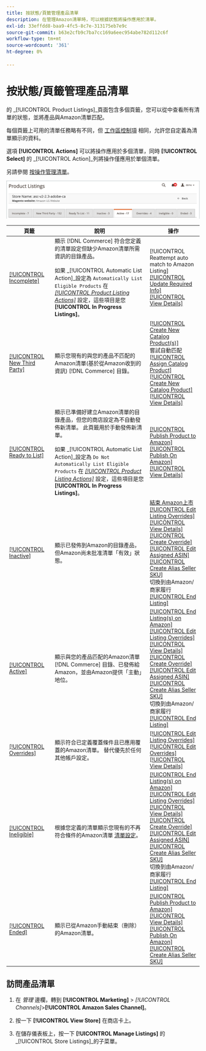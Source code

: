 ```yaml
---
title: 按狀態/頁籤管理產品清單
description: 在管理Amazon清單時，可以根據狀態將操作應用於清單。
exl-id: 33effdd8-baa9-4fc5-8c7e-313175eb7e9c
source-git-commit: b63e2cfb9c7ba7cc169a6eec954abe782d112c6f
workflow-type: tm+mt
source-wordcount: '361'
ht-degree: 0%

---
```


# 按狀態/頁籤管理產品清單

的 _[!UICONTROL Product Listings]_頁面包含多個頁籤，您可以從中查看所有清單的狀態，並將產品與Amazon清單匹配。

每個頁籤上可用的清單任務略有不同，但 [工作區控制項](./workspace-controls.md) 相同，允許您自定義為清單顯示的資料。

選項 **[!UICONTROL Actions]** 可以將操作應用於多個清單，同時 **[!UICONTROL Select]** 的 _[!UICONTROL Action]_列將操作僅應用於單個清單。

另請參閱 [按操作管理清單](./managing-listings-by-action.md)。

![「產品清單」頁籤](assets/amazon-product-listings-tabs.png)

| 頁籤 | 說明 | 操作 |
|--- |--- |--- |
| [[!UICONTROL Incomplete]](./incomplete-listings.md) | 顯示 [!DNL Commerce] 符合您定義的清單設定但缺少Amazon清單所需資訊的目錄產品。<br><br>如果 _[!UICONTROL Automatic List Action]_設定為 `Automatically List Eligible Products` 在 [_[!UICONTROL Product Listing Actions]_](./product-listing-actions.md) 設定，這些項目是您&#x200B;**[!UICONTROL In Progress Listings]**。 | [!UICONTROL Reattempt auto match to Amazon Listing]<br>[[!UICONTROL Update Required Info]](./amazon-manually-update-incomplete-listing.md)<br>[[!UICONTROL View Details]](./product-listing-details.md) |
| [[!UICONTROL New Third Party]](./new-third-party-listings.md) | 顯示您現有的與您的產品不匹配的Amazon清單(基於從Amazon收到的資訊) [!DNL Commerce] 目錄。 | [[!UICONTROL Create New Catalog Product(s)]](./creating-assigning-catalog-products.md)<br>嘗試自動匹配<br>[[!UICONTROL Assign Catalog Product]](./creating-assigning-catalog-products.md)<br>[[!UICONTROL Create New Catalog Product]](./creating-assigning-catalog-products.md)<br>[[!UICONTROL View Details]](./product-listing-details.md) |
| [[!UICONTROL Ready to List]](./ready-to-list.md) | 顯示已準備好建立Amazon清單的目錄產品，但您的商店設定為不自動發佈新清單。 此頁籤用於手動發佈新清單。<br><br>如果 _[!UICONTROL Automatic List Action]_設定為 `Do Not Automatically List Eligible Products` 在 [_[!UICONTROL Product Listing Actions]_](./product-listing-actions.md) 設定，這些項目是您&#x200B;**[!UICONTROL In Progress Listings]**。 | [[!UICONTROL Publish Product to Amazon]](./publish-listings-manually.md)<br>[[!UICONTROL Publish On Amazon]](./publish-listings-manually.md)<br>[[!UICONTROL View Details]](./product-listing-details.md) |
| [[!UICONTROL Inactive]](./inactive-listings.md) | 顯示已發佈到Amazon的目錄產品，但Amazon尚未批准清單「有效」狀態。 | [結束 Amazon上市](./end-listings-manually.md)<br>[[!UICONTROL Edit Listing Overrides]](./creating-editing-overrides.md)<br>[[!UICONTROL View Details]](./product-listing-details.md)<br>[[!UICONTROL Create Override]](./creating-editing-overrides.md)<br>[[!UICONTROL Edit Assigned ASIN]](./edit-assigned-asin.md)<br>[[!UICONTROL Create Alias Seller SKU]](./create-alias-seller-sku.md#region-specific)<br>切換到由Amazon/商家履行<br>[[!UICONTROL End Listing]](./end-listings-manually.md) |
| [[!UICONTROL Active]](./active-listings.md) | 顯示與您的產品匹配的Amazon清單 [!DNL Commerce] 目錄、已發佈給Amazon，並由Amazon提供「主動」地位。 | [[!UICONTROL End Listing(s) on Amazon]](./end-listings-manually.md)<br>[[!UICONTROL Edit Listing Overrides]](./creating-editing-overrides.md)<br>[[!UICONTROL View Details]](./product-listing-details.md)<br>[[!UICONTROL Create Override]](./creating-editing-overrides.md)<br>[[!UICONTROL Edit Assigned ASIN]](./edit-assigned-asin.md)<br>[[!UICONTROL Create Alias Seller SKU]](./create-alias-seller-sku.md#region-specific)<br>切換到由Amazon/商家履行<br>[[!UICONTROL End Listing]](./end-listings-manually.md) |
| [[!UICONTROL Overrides]](./overrides.md) | 顯示符合已定義覆蓋條件且已應用覆蓋的Amazon清單。 替代優先於任何其他帳戶設定。 | [[!UICONTROL Edit Listing Overrides]](./creating-editing-overrides.md)<br>[[!UICONTROL Edit Overrides]](./creating-editing-overrides.md)<br>[[!UICONTROL View Details]](./product-listing-details.md) |
| [[!UICONTROL Ineligible]](./ineligible-listings.md) | 根據您定義的清單顯示您現有的不再符合條件的Amazon清單 [清單設定](./listing-settings.md)。 | [[!UICONTROL End Listing(s) on Amazon]](./end-listings-manually.md)<br>[[!UICONTROL Edit Listing Overrides]](./creating-editing-overrides.md)<br>[[!UICONTROL View Details]](./product-listing-details.md)<br>[[!UICONTROL Create Override]](./creating-editing-overrides.md)<br>[[!UICONTROL Edit Assigned ASIN]](./edit-assigned-asin.md)<br>[[!UICONTROL Create Alias Seller SKU]](./create-alias-seller-sku.md#region-specific)<br>切換到由Amazon/商家履行<br>[[!UICONTROL End Listing]](./end-listings-manually.md) |
| [[!UICONTROL Ended]](./ended-listings.md) | 顯示已從Amazon手動結束（刪除）的Amazon清單。 | [[!UICONTROL Publish Product to Amazon]](./publish-listings-manually.md)<br>[[!UICONTROL View Details]](./product-listing-details.md)<br>[[!UICONTROL Publish On Amazon]](./publish-listings-manually.md)<br>[[!UICONTROL Create Alias Seller SKU]](./create-alias-seller-sku.md#region-specific) |

## 訪問產品清單

1. 在 _管理_ 邊欄，轉到 **[!UICONTROL Marketing]** > _[!UICONTROL Channels]_>**[!UICONTROL Amazon Sales Channel]**。

1. 按一下 **[!UICONTROL View Store]** 在商店卡上。

1. 在儲存儀表板上，按一下 **[!UICONTROL Manage Listings]** 的 _[!UICONTROL Store Listings]_的子菜單。
